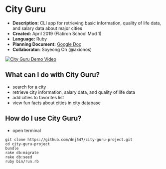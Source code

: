 # City Guru
* **Description:** CLI app for retrieving basic information, quality of life data, and salary data about major cities
* **Created:** April 2019 (Flatiron School Mod 1)
* **Language:** Ruby
* **Planning Document:** [Google Doc](https://docs.google.com/document/d/19d9tKtncuMeeq_Ffd_iycriPduB45gEVPSlWTXikfoc/edit?usp=sharing)
* **Collaborator:** Soyeong Oh (@axionos)

[![City Guru Demo Video](https://user-images.githubusercontent.com/35350822/61998015-30e9d500-b06f-11e9-9d40-296897a3a042.png)](https://s3.us-east-2.amazonaws.com/video.9/City_Guru.mp4)

## What can I do with City Guru?
* search for a city
* retrieve city information, salary data, and quality of life data
* add cities to favorites list
* view fun facts about cities in city database

## How do I use City Guru?
* open terminal
```
git clone https://github.com/dnj547/city-guru-project.git
cd city-guru-project
bundle
rake db:migrate
rake db:seed
ruby bin/run.rb
```
